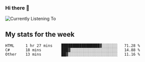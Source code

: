 ### Hi there 👋

![Currently Listening To](https://lastfm-recently-played.vercel.app/api?user=lynziee)

## My stats for the week
<!--START_SECTION:waka-->

```text
HTML     1 hr 27 mins    █████████████████▓░░░░░░░   71.28 %
C#       18 mins         ███▓░░░░░░░░░░░░░░░░░░░░░   14.88 %
Other    13 mins         ██▓░░░░░░░░░░░░░░░░░░░░░░   11.16 %
```

<!--END_SECTION:waka-->
